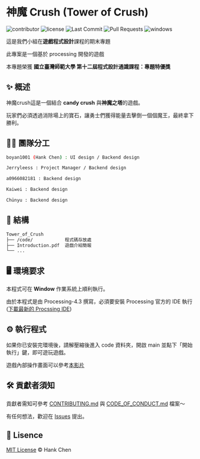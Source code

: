 # 神魔 Crush (Tower of Crush)  
  
![contributor](https://img.shields.io/github/contributors/boyan1001/Tower_of_Crush?style=for-the-badge)
![license](https://img.shields.io/github/license/boyan1001/Tower_of_Crush?style=for-the-badge)
![Last Commit](https://img.shields.io/github/last-commit/boyan1001/Tower_of_Crush?style=for-the-badge)
![Pull Requests](https://img.shields.io/github/issues-pr/boyan1001/Tower_of_Crush?style=for-the-badge)
![windows](https://img.shields.io/badge/windows-0078D6?logo=windows&logoColor=white&style=for-the-badge)


這是我們小組在**遊戲程式設計**課程的期末專題  

此專案是一個基於 processing 開發的遊戲  

本專題榮獲 **國立臺灣師範大學 第十二屆程式設計通識課程：專題特優獎**  

## ✨ 概述  

神魔crush這是一個結合 **candy crush** 與**神魔之塔**的遊戲。 
  
玩家們必須透過消除場上的寶石，讓勇士們獲得能量去擊倒一個個魔王，最終拿下勝利。  

## 🧑‍💻 團隊分工  
```sh
boyan1001 (Hank Chen) : UI design / Backend design

Jerryleess : Project Manager / Backend design

a0966082181 : Backend design

Kaiwei : Backend design

Chünyu : Backend design
```

## 🧱 結構

```sh
Tower_of_Crush
├── /code/            程式碼存放處 
├── Introduction.pdf  遊戲介紹簡報
└── ...
```
## 🖥️ 環境要求    

本程式可在 **Window** 作業系統上順利執行。  

由於本程式是由 Processing-4.3 撰寫，必須要安裝 Processing 官方的 IDE 執行  
([下載最新的 Procssing IDE](https://processing.org/download))  
 

## ⚙️ 執行程式
如果你已安裝完環境後，請解壓縮後進入 code 資料夾，開啟 main 並點下「開始執行」鍵，即可遊玩遊戲。  

遊戲內部操作畫面可以參考[本影片](https://drive.google.com/drive/u/2/home)  

## 🛠️ 貢獻者須知  

貢獻者需知可參考 [CONTRIBUTING.md](CONTRIBUTING.md) 與 [CODE_OF_CONDUCT.md](CODE_OF_CONDUCT.md) 檔案～  
  
有任何想法，歡迎在 [Issues](https://github.com/boyan1001/Tower_of_Crush/issues) 提出。    

## 🪪 Lisence  
[MIT License](LICENSE) © Hank Chen  
